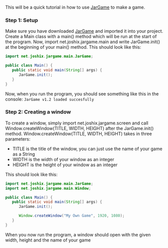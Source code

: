 This will be a quick tutorial in how to use [JarGame](https://github.com/Joshyx/JarGame) to make a game.


### Step 1: Setup
Make sure you have downloaded [JarGame](https://github.com/Joshyx/JarGame) and imported it into your project.
Create a Main class with a main() method which will be run at the start of the program.
Now, import net.joshix.jargame.main and write JarGame.init() at the beginning of your main() method.
This should look like this:

```java
import net.joshix.jargame.main.JarGame;

public class Main() {
   public static void main(String[] args) {
      JarGame.init();
   }
}
```
Now, when you run the program, you should see something like this in the console: `JarGame v1.2 loaded succesfully`

### Step 2: Creating a window
To create a window, simply import net.joshix.jargame.screen and call Window.createWindow(TITLE, WIDTH, HEIGHT) after the JarGame.init() method.
Window.createWindow(TITLE, WIDTH, HEIGHT) takes in three parameters:
* TITLE is the title of the window, you can just use the name of your game as a String
* WIDTH is the width of your window as an integer
* HEIGHT is the height of your window as an integer

This should look like this:
```java
import net.joshix.jargame.main.JarGame;
import net.joshix.jargame.main.Window;

public class Main() {
   public static void main(String[] args) {
      JarGame.init();

      Window.createWindow("My Own Game", 1920, 1080);
   }
}
```
When you now run the program, a window should open with the given width, height and the name of your game
